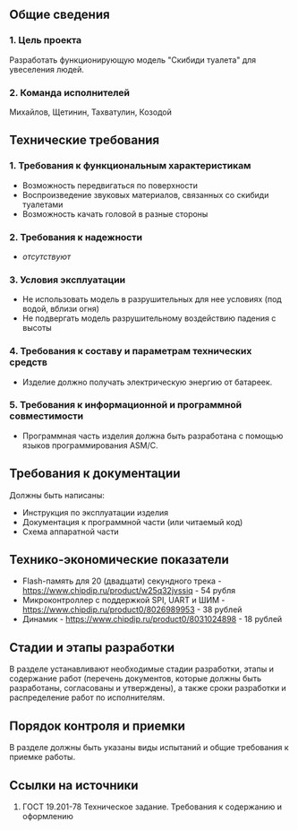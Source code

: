 ## Общие сведения

### 1. Цель проекта
   Разработать функционирующую модель "Скибиди туалета" для увеселения людей.
### 2. Команда исполнителей
   Михайлов, Щетинин, Тахватулин, Козодой

## Технические требования

### 1. Требования к функциональным характеристикам
 - Возможность передвигаться по поверхности
 - Воспроизведение звуковых материалов, связанных со скибиди туалетами
 - Возможность качать головой в разные стороны
### 2. Требования к надежности
 - *отсутствуют*
### 3. Условия эксплуатации
 - Не использовать модель в разрушительных для нее условиях (под водой, вблизи огня)
 - Не подвергать модель разрушительному воздействию падения с высоты
### 4. Требования к составу и параметрам технических средств
 - Изделие должно получать электрическую энергию от батареек.
### 5. Требования к информационной и программной совместимости
 - Программная часть изделия должна быть разработана с помощью языков программирования ASM/C.

## Требования к документации

Должны быть написаны:
 - Инструкция по эксплуатации изделия
 - Документация к программной части (или читаемый код)
 - Схема аппаратной части

## Технико-экономические показатели

 - Flash-память для 20 (двадцати) секундного трека - https://www.chipdip.ru/product/w25q32jvssiq - 54 рубля
 - Микроконтроллер с поддержкой SPI, UART и ШИМ - https://www.chipdip.ru/product0/8026989953 - 38 рублей
 - Динамик - https://www.chipdip.ru/product0/8031024898 - 18 рублей

## Cтадии и этапы разработки

В разделе устанавливают необходимые стадии разработки, этапы и содержание работ (перечень документов, которые должны быть разработаны, согласованы и утверждены), а также сроки разработки и распределение работ по исполнителям.

## Порядок контроля и приемки

В разделе должны быть указаны виды испытаний и общие требования к приемке работы.

## Ссылки на источники

1. ГОСТ 19.201-78 Техническое задание. Требования к содержанию и оформлению
